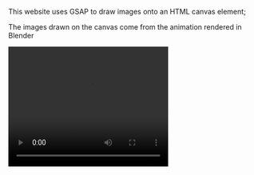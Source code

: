 This website uses GSAP to draw images onto an HTML canvas element;

The images drawn on the canvas come from the animation rendered in Blender


<video width="320" height="240" controls>
  <source src="./fast-track.mp4" type="video/mp4">
</video>
